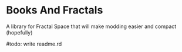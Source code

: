 
# Books And Fractals

A library for Fractal Space that will make modding easier and compact (hopefully)

#todo: write readme.rd

